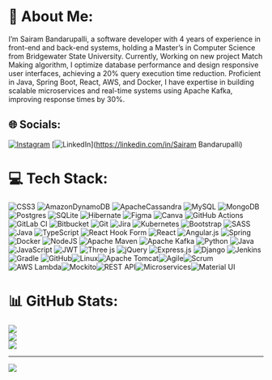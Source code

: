 # 💫 About Me:
I’m Sairam Bandarupalli, a software developer with 4 years of experience in front-end and back-end systems, holding a Master’s in Computer Science from Bridgewater State University. Currently, Working on new project Match Making algorithm, I optimize database performance and design responsive user interfaces, achieving a 20% query execution time reduction. Proficient in Java, Spring Boot, React, AWS, and Docker, I have expertise in building scalable microservices and real-time systems using Apache Kafka, improving response times by 30%.<br>
## 🌐 Socials:
[![Instagram](https://img.shields.io/badge/Instagram-%23E4405F.svg?logo=Instagram&logoColor=white)](https://instagram.com/sairam.bandarupalli) [![LinkedIn](https://img.shields.io/badge/LinkedIn-%230077B5.svg?logo=linkedin&logoColor=white)](https://linkedin.com/in/Sairam Bandarupalli) 
# 💻 Tech Stack:
![CSS3](https://img.shields.io/badge/css3-%231572B6.svg?style=flat-square&logo=css3&logoColor=white) ![AmazonDynamoDB](https://img.shields.io/badge/Amazon%20DynamoDB-4053D6?style=flat-square&logo=Amazon%20DynamoDB&logoColor=white) ![ApacheCassandra](https://img.shields.io/badge/cassandra-%231287B1.svg?style=flat-square&logo=apache-cassandra&logoColor=white) ![MySQL](https://img.shields.io/badge/mysql-4479A1.svg?style=flat-square&logo=mysql&logoColor=white) ![MongoDB](https://img.shields.io/badge/MongoDB-%234ea94b.svg?style=flat-square&logo=mongodb&logoColor=white) ![Postgres](https://img.shields.io/badge/postgres-%23316192.svg?style=flat-square&logo=postgresql&logoColor=white) ![SQLite](https://img.shields.io/badge/sqlite-%2307405e.svg?style=flat-square&logo=sqlite&logoColor=white) ![Hibernate](https://img.shields.io/badge/Hibernate-59666C?style=flat-square&logo=Hibernate&logoColor=white) ![Figma](https://img.shields.io/badge/figma-%23F24E1E.svg?style=flat-square&logo=figma&logoColor=white) ![Canva](https://img.shields.io/badge/Canva-%2300C4CC.svg?style=flat-square&logo=Canva&logoColor=white) ![GitHub Actions](https://img.shields.io/badge/github%20actions-%232671E5.svg?style=flat-square&logo=githubactions&logoColor=white) ![GitLab CI](https://img.shields.io/badge/gitlab%20CI-%23181717.svg?style=flat-square&logo=gitlab&logoColor=white) ![Bitbucket](https://img.shields.io/badge/bitbucket-%230047B3.svg?style=flat-square&logo=bitbucket&logoColor=white) ![Git](https://img.shields.io/badge/git-%23F05033.svg?style=flat-square&logo=git&logoColor=white) ![Jira](https://img.shields.io/badge/jira-%230A0FFF.svg?style=flat-square&logo=jira&logoColor=white) ![Kubernetes](https://img.shields.io/badge/kubernetes-%23326ce5.svg?style=flat-square&logo=kubernetes&logoColor=white) ![Bootstrap](https://img.shields.io/badge/bootstrap-%238511FA.svg?style=flat-square&logo=bootstrap&logoColor=white) ![SASS](https://img.shields.io/badge/SASS-hotpink.svg?style=flat-square&logo=SASS&logoColor=white) ![Java](https://img.shields.io/badge/java-%23ED8B00.svg?style=flat-square&logo=openjdk&logoColor=white) ![TypeScript](https://img.shields.io/badge/typescript-%23007ACC.svg?style=flat-square&logo=typescript&logoColor=white) ![React Hook Form](https://img.shields.io/badge/React%20Hook%20Form-%23EC5990.svg?style=flat-square&logo=reacthookform&logoColor=white) ![React](https://img.shields.io/badge/react-%2320232a.svg?style=flat-square&logo=react&logoColor=%2361DAFB) ![Angular.js](https://img.shields.io/badge/angular.js-%23E23237.svg?style=flat-square&logo=angularjs&logoColor=white) ![Spring](https://img.shields.io/badge/spring-%236DB33F.svg?style=flat-square&logo=spring&logoColor=white) ![Docker](https://img.shields.io/badge/docker-%230db7ed.svg?style=flat-square&logo=docker&logoColor=white) ![NodeJS](https://img.shields.io/badge/node.js-6DA55F?style=flat-square&logo=node.js&logoColor=white) ![Apache Maven](https://img.shields.io/badge/Apache%20Maven-C71A36?style=flat-square&logo=Apache%20Maven&logoColor=white) ![Apache Kafka](https://img.shields.io/badge/Apache%20Kafka-000?style=flat-square&logo=apachekafka) ![Python](https://img.shields.io/badge/python-3670A0?style=flat-square&logo=python&logoColor=ffdd54) ![Java](https://img.shields.io/badge/java-%23ED8B00.svg?style=flat-square&logo=openjdk&logoColor=white) ![JavaScript](https://img.shields.io/badge/javascript-%23323330.svg?style=flat-square&logo=javascript&logoColor=%23F7DF1E) ![JWT](https://img.shields.io/badge/JWT-black?style=flat-square&logo=JSON%20web%20tokens) ![Three js](https://img.shields.io/badge/threejs-black?style=flat-square&logo=three.js&logoColor=white) ![jQuery](https://img.shields.io/badge/jquery-%230769AD.svg?style=flat-square&logo=jquery&logoColor=white) ![Express.js](https://img.shields.io/badge/express.js-%23404d59.svg?style=flat-square&logo=express&logoColor=%2361DAFB) ![Django](https://img.shields.io/badge/django-%23092E20.svg?style=flat-square&logo=django&logoColor=white) ![Jenkins](https://img.shields.io/badge/jenkins-%232C5263.svg?style=flat-square&logo=jenkins&logoColor=white) ![Gradle](https://img.shields.io/badge/Gradle-02303A.svg?style=flat-square&logo=Gradle&logoColor=white) ![GitHub](https://img.shields.io/badge/github-%23121011.svg?style=flat-square&logo=github&logoColor=white)![Linux](https://img.shields.io/badge/Linux-FCC624?style=flat-square&logo=linux&logoColor=black)![Apache Tomcat](https://img.shields.io/badge/Apache%20Tomcat-F8DC75?style=flat-square&logo=apache-tomcat&logoColor=black)![Agile](https://img.shields.io/badge/Agile-FF6347?style=flat-square)![Scrum](https://img.shields.io/badge/Scrum-6DB33F?style=flat-square)![AWS Lambda](https://img.shields.io/badge/AWS%20Lambda-FF9900?style=flat-square&logo=amazonaws&logoColor=white)![Mockito](https://img.shields.io/badge/Mockito-green?style=flat-square&logo=mockito)![REST API](https://img.shields.io/badge/REST-API-blue.svg?style=flat-square)![Microservices](https://img.shields.io/badge/Microservices-Architecture-blue?style=flat-square)![Material UI](https://img.shields.io/badge/Material--UI-%230081CB.svg?style=flat-square&logo=mui&logoColor=white)

# 📊 GitHub Stats:
![](https://github-readme-stats.vercel.app/api?username=sairamb09&theme=default&hide_border=false&include_all_commits=false&count_private=false)<br/>
![](https://github-readme-streak-stats.herokuapp.com/?user=sairamb09&theme=default&hide_border=false)<br/>
![](https://github-readme-stats.vercel.app/api/top-langs/?username=sairamb09&theme=default&hide_border=false&include_all_commits=false&count_private=false&layout=compact)

---
[![](https://visitcount.itsvg.in/api?id=sairamb09&icon=0&color=0)](https://visitcount.itsvg.in)

<!-- Proudly created with GPRM ( https://gprm.itsvg.in ) -->
